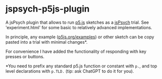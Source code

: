 # jspsych-p5js-plugin

A jsPsych plugin that allows to run [p5.js](https://p5js.org/) sketches as a [jsPsych](https://www.jspsych.org/) trial. 
See 'experiment.html' for some basic to relatively advanced implementations.

In principle, any example ([p5js.org/examples](https://p5js.org/examples/)) or other sketch can be copy pasted into a trial with minimal changes*.

For convenience I have added the functionality of responding with key presses or buttons.

*You need to prefix any standard p5.js function or constant with `p.`, and top level declarations with `p.TLD.` (tip: ask ChatGPT to do it for you). 
